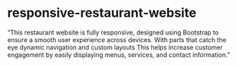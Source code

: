 # responsive-restaurant-website
“This restaurant website is fully responsive, designed using Bootstrap to ensure a smooth user experience across devices. With parts that catch the eye dynamic navigation and custom layouts This helps increase customer engagement by easily displaying menus, services, and contact information.”
